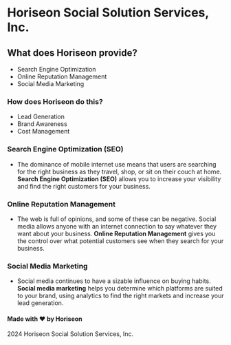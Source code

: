 # Horiseon Social Solution Services, Inc.

## What does Horiseon provide?
  - Search Engine Optimization
  - Online Reputation Management
  - Social Media Marketing

### How does Horiseon do this?
  - Lead Generation
  - Brand Awareness
  - Cost Management

### Search Engine Optimization (SEO)
* The dominance of mobile internet use means that users are searching for the right business as they travel, shop, or sit on their couch at home. **Search Engine Optimization (SEO)** allows you to increase your visibility and find the right customers for your business.

### Online Reputation Management
* The web is full of opinions, and some of these can be negative. Social media allows anyone with an internet connection to say whatever they want about your business. **Online Reputation Management** gives you the control over what potential customers see when they search for your business.

### Social Media Marketing
* Social media continues to have a sizable influence on buying habits. **Social media marketing** helps you determine which platforms are suited to your brand, using analytics to find the right markets and increase your lead generation.

#### Made with ❤️️ by Horiseon
2024 Horiseon Social Solution Services, Inc.

